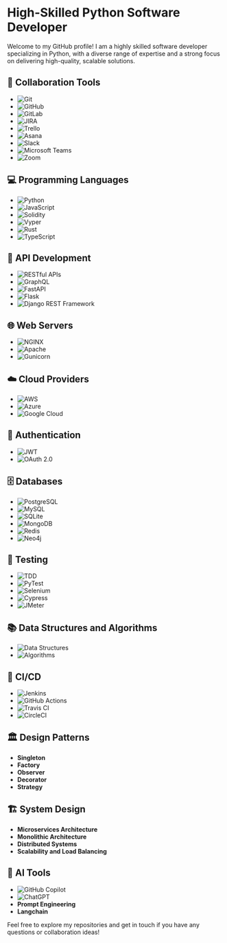 # High-Skilled Python Software Developer

Welcome to my GitHub profile! I am a highly skilled software developer specializing in Python, with a diverse range of expertise and a strong focus on delivering high-quality, scalable solutions.

## 📁 Collaboration Tools
- ![Git](https://img.shields.io/badge/-Git-F05032?logo=git&logoColor=white)
- ![GitHub](https://img.shields.io/badge/-GitHub-181717?logo=github&logoColor=white)
- ![GitLab](https://img.shields.io/badge/-GitLab-FC6D26?logo=gitlab&logoColor=white)
- ![JIRA](https://img.shields.io/badge/-JIRA-0052CC?logo=jira&logoColor=white)
- ![Trello](https://img.shields.io/badge/-Trello-0079BF?logo=trello&logoColor=white)
- ![Asana](https://img.shields.io/badge/-Asana-F06A6A?logo=asana&logoColor=white)
- ![Slack](https://img.shields.io/badge/-Slack-4A154B?logo=slack&logoColor=white)
- ![Microsoft Teams](https://img.shields.io/badge/-Microsoft%20Teams-6264A7?logo=microsoft-teams&logoColor=white)
- ![Zoom](https://img.shields.io/badge/-Zoom-2D8CFF?logo=zoom&logoColor=white)

## 💻 Programming Languages
- ![Python](https://img.shields.io/badge/-Python-3776AB?logo=python&logoColor=white)
- ![JavaScript](https://img.shields.io/badge/-JavaScript-F7DF1E?logo=javascript&logoColor=black)
- ![Solidity](https://img.shields.io/badge/-Solidity-363636?logo=solidity&logoColor=white)
- ![Vyper](https://img.shields.io/badge/-Vyper-2980b9?logo=ethereum&logoColor=white)
- ![Rust](https://img.shields.io/badge/-Rust-000000?logo=rust&logoColor=white)
- ![TypeScript](https://img.shields.io/badge/-TypeScript-007ACC?logo=typescript&logoColor=white)

## 📡 API Development
- ![RESTful APIs](https://img.shields.io/badge/-RESTful%20APIs-0052CC?logo=api&logoColor=white)
- ![GraphQL](https://img.shields.io/badge/-GraphQL-E10098?logo=graphql&logoColor=white)
- ![FastAPI](https://img.shields.io/badge/-FastAPI-009688?logo=fastapi&logoColor=white)
- ![Flask](https://img.shields.io/badge/-Flask-000000?logo=flask&logoColor=white)
- ![Django REST Framework](https://img.shields.io/badge/-Django%20REST%20Framework-092E20?logo=django&logoColor=white)

## 🌐 Web Servers
- ![NGINX](https://img.shields.io/badge/-NGINX-009639?logo=nginx&logoColor=white)
- ![Apache](https://img.shields.io/badge/-Apache-D22128?logo=apache&logoColor=white)
- ![Gunicorn](https://img.shields.io/badge/-Gunicorn-499848?logo=gunicorn&logoColor=white)

## ☁️ Cloud Providers
- ![AWS](https://img.shields.io/badge/-AWS-232F3E?logo=amazon-aws&logoColor=white)
- ![Azure](https://img.shields.io/badge/-Azure-0078D4?logo=microsoft-azure&logoColor=white)
- ![Google Cloud](https://img.shields.io/badge/-Google%20Cloud-4285F4?logo=google-cloud&logoColor=white)

## 🔐 Authentication
- ![JWT](https://img.shields.io/badge/-JWT-000000?logo=json-web-tokens&logoColor=white)
- ![OAuth 2.0](https://img.shields.io/badge/-OAuth%202.0-181717?logo=oauth&logoColor=white)

## 🗄️ Databases
- ![PostgreSQL](https://img.shields.io/badge/-PostgreSQL-336791?logo=postgresql&logoColor=white)
- ![MySQL](https://img.shields.io/badge/-MySQL-4479A1?logo=mysql&logoColor=white)
- ![SQLite](https://img.shields.io/badge/-SQLite-003B57?logo=sqlite&logoColor=white)
- ![MongoDB](https://img.shields.io/badge/-MongoDB-47A248?logo=mongodb&logoColor=white)
- ![Redis](https://img.shields.io/badge/-Redis-DC382D?logo=redis&logoColor=white)
- ![Neo4j](https://img.shields.io/badge/-Neo4j-008CC1?logo=neo4j&logoColor=white)

## 🧪 Testing
- ![TDD](https://img.shields.io/badge/-TDD-6DB33F?logo=test&logoColor=white)
- ![PyTest](https://img.shields.io/badge/-PyTest-3776AB?logo=pytest&logoColor=white)
- ![Selenium](https://img.shields.io/badge/-Selenium-43B02A?logo=selenium&logoColor=white)
- ![Cypress](https://img.shields.io/badge/-Cypress-17202C?logo=cypress&logoColor=white)
- ![JMeter](https://img.shields.io/badge/-JMeter-D22128?logo=apache-jmeter&logoColor=white)

## 📚 Data Structures and Algorithms
- ![Data Structures](https://img.shields.io/badge/-Data%20Structures-0052CC?logo=data&logoColor=white)
- ![Algorithms](https://img.shields.io/badge/-Algorithms-FF9E0F?logo=algorithm&logoColor=white)

## 🚀 CI/CD
- ![Jenkins](https://img.shields.io/badge/-Jenkins-D24939?logo=jenkins&logoColor=white)
- ![GitHub Actions](https://img.shields.io/badge/-GitHub%20Actions-2088FF?logo=github-actions&logoColor=white)
- ![Travis CI](https://img.shields.io/badge/-Travis%20CI-3EAAAF?logo=travis-ci&logoColor=white)
- ![CircleCI](https://img.shields.io/badge/-CircleCI-343434?logo=circleci&logoColor=white)

## 🏛️ Design Patterns
- **Singleton**
- **Factory**
- **Observer**
- **Decorator**
- **Strategy**

## 🏗️ System Design
- **Microservices Architecture**
- **Monolithic Architecture**
- **Distributed Systems**
- **Scalability and Load Balancing**

## 🤖 AI Tools
- ![GitHub Copilot](https://img.shields.io/badge/-GitHub%20Copilot-009688?logo=github-copilot&logoColor=white)
- ![ChatGPT](https://img.shields.io/badge/-ChatGPT-00A67C?logo=openai&logoColor=white)
- **Prompt Engineering**
- **Langchain**

Feel free to explore my repositories and get in touch if you have any questions or collaboration ideas!
